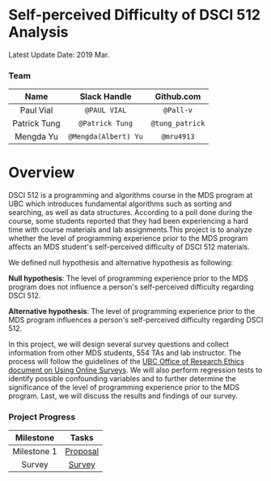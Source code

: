 # Self-perceived Difficulty of DSCI 512 Analysis

Latest Update Date: 2019 Mar.

### Team

| Name  | Slack Handle | Github.com |
| :------: | :---: | :----------: |
| Paul Vial | `@PAUL VIAL` | `@Pall-v`||
| Patrick Tung | `@Patrick Tung` | `@tung_patrick` |
| Mengda Yu | `@Mengda(Albert) Yu` | `@mru4913` |

# Overview

DSCI 512 is a programming and algorithms course in the MDS program at UBC which introduces fundamental algorithms such as sorting and searching, as well as data structures. According to a poll done during the course, some students reported that they had been experiencing a hard time with course materials and lab assignments.This project is to analyze whether the level of programming experience prior to the MDS program affects an MDS student's self-perceived difficulty of DSCI 512 materials.

We defined null hypothesis and alternative hypothesis as following:

**Null hypothesis**: The level of programming experience prior to the MDS program does not influence a person's self-perceived difficulty regarding DSCI 512.

**Alternative hypothesis**: The level of programming experience prior to the MDS program influences a person's self-perceived difficulty regarding DSCI 512.

In this project, we will design several survey questions and collect information from other MDS students, 554 TAs and lab instructor. The process will follow the guidelines of the [UBC Office of Research Ethics document on Using Online Surveys](https://ethics.research.ubc.ca/sites/ore.ubc.ca/files/documents/Online_Survey-GN.pdf). We will also perform regression tests to identify possible confounding variables and to further determine the significance of the level of programming experience prior to the MDS program. Last, we will discuss the results and findings of our survey.

### Project Progress

| Milestone | Tasks |
| :------: | :---: |
| Milestone 1 | [Proposal](./Milestone1/proposal.md) |
| Survey | [Survey](https://ubc.ca1.qualtrics.com/jfe/form/SV_abNhXIL4B4pM6sl) |
